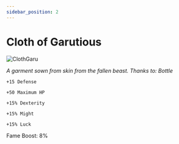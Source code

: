 ```yaml
---
sidebar_position: 2
---
```


# Cloth of Garutious

![ClothGaru](https://vwiki.valorserver.com/api/item/picture/cloth%20of%20garutious)

<i>A garment sown from skin from the fallen beast. Thanks to: Bottle</i>

    +15 Defense
    
    +50 Maximum HP
    
    +15% Dexterity
    
    +15% Might
    
    +15% Luck
    
Fame Boost: 8%
